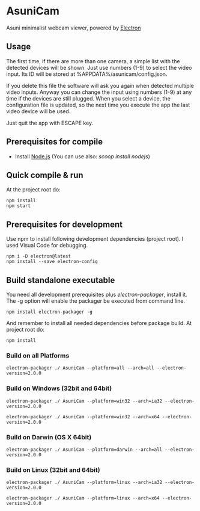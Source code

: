 # AsuniCam

Asuni minimalist webcam viewer, powered by [Electron](https://electronjs.org)

## Usage

The first time, if there are more than one camera, a simple list with the detected devices will be shown. Just use numbers (1-9) to select the video input. Its ID will be stored at %APPDATA%/asunicam/config.json.

If you delete this file the software will ask you again when detected multiple video inputs. Anyway you can change the input using numbers (1-9) at any time if the devices are still plugged. When you select a device, the configuration file is updated, so the next time you execute the app the last video device will be used.

Just quit the app with ESCAPE key.

## Prerequisites for compile

- Install [Node.js](https://nodejs.org) (You can use also: *scoop install nodejs*)

## Quick compile & run

At the project root do:

```cli
npm install
npm start
```

## Prerequisites for development

Use npm to install following development dependencies (project root). I used Visual Code for debugging.

```cli
npm i -D electron@latest
npm install --save electron-config
```

## Build standalone executable

You need all development prerequisites plus *electron-packager*, install it. The -g option will enable the packager be executed from command line.

```cli
npm install electron-packager -g
```

And remember to install all needed dependencies before package build. At project root do:

```cli
npm install
```

### Build on all Platforms

```cli
electron-packager ./ AsuniCam --platform=all --arch=all --electron-version=2.0.0
```

### Build on Windows (32bit and 64bit)

```cli
electron-packager ./ AsuniCam --platform=win32 --arch=ia32 --electron-version=2.0.0
```

```cli
electron-packager ./ AsuniCam --platform=win32 --arch=x64 --electron-version=2.0.0
```

### Build on Darwin (OS X 64bit)

```cli
electron-packager ./ AsuniCam --platform=darwin --arch=all --electron-version=2.0.0
```

### Build on Linux (32bit and 64bit)

```cli
electron-packager ./ AsuniCam --platform=linux --arch=ia32 --electron-version=2.0.0
```

```cli
electron-packager ./ AsuniCam --platform=linux --arch=x64 --electron-version=2.0.0
```
